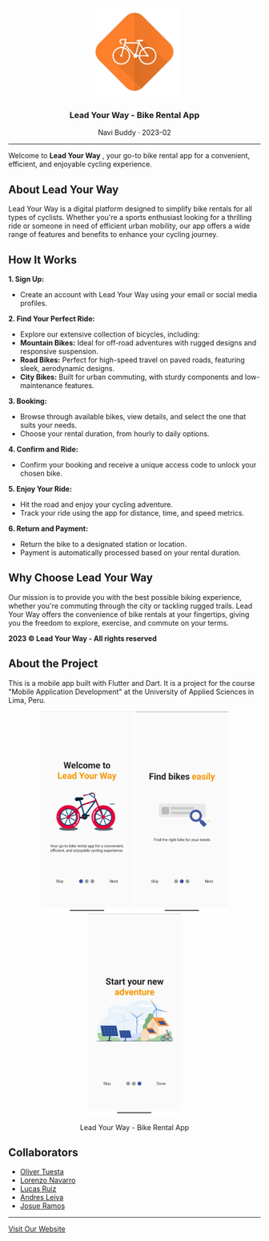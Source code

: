 <div align="center">
  <img src="./assets/logo-lyw.png" alt="Lead Your Way logo" height="180">
  <h3 align="center">Lead Your Way - Bike Rental App</h3>
  <p>Navi Buddy · 2023-02</p>
</div>

---

Welcome to **Lead Your Way** , your go-to bike rental app for a convenient, efficient, and enjoyable cycling experience.

## About Lead Your Way

Lead Your Way is a digital platform designed to simplify bike rentals for all types of cyclists. Whether you're a sports enthusiast looking for a thrilling ride or someone in need of efficient urban mobility, our app offers a wide range of features and benefits to enhance your cycling journey.

## How It Works

**1. Sign Up:**

-   Create an account with Lead Your Way using your email or social media profiles.

**2. Find Your Perfect Ride:**

-   Explore our extensive collection of bicycles, including:
-   **Mountain Bikes:** Ideal for off-road adventures with rugged designs and responsive suspension.
-   **Road Bikes:** Perfect for high-speed travel on paved roads, featuring sleek, aerodynamic designs.
-   **City Bikes:** Built for urban commuting, with sturdy components and low-maintenance features.

**3. Booking:**

-   Browse through available bikes, view details, and select the one that suits your needs.
-   Choose your rental duration, from hourly to daily options.

**4. Confirm and Ride:**

-   Confirm your booking and receive a unique access code to unlock your chosen bike.

**5. Enjoy Your Ride:**

-   Hit the road and enjoy your cycling adventure.
-   Track your ride using the app for distance, time, and speed metrics.

**6. Return and Payment:**

-   Return the bike to a designated station or location.
-   Payment is automatically processed based on your rental duration.

## Why Choose Lead Your Way

Our mission is to provide you with the best possible biking experience, whether you're commuting through the city or tackling rugged trails. Lead Your Way offers the convenience of bike rentals at your fingertips, giving you the freedom to explore, exercise, and commute on your terms.

**2023 © Lead Your Way - All rights reserved**

## About the Project

This is a mobile app built with Flutter and Dart. It is a project for the course "Mobile Application Development" at the University of Applied Sciences in Lima, Peru.

<div align="center">
  <img src="./assets/welcome.jpg" alt="Lead Your Way logo" height="400">
  <img src="./assets/easily.jpg" alt="Lead Your Way logo" height="400">
  <img src="./assets/adventure.jpg" alt="Lead Your Way logo" height="400">
  <p>Lead Your Way - Bike Rental App</p>
</div>

## Collaborators

-   [Oliver Tuesta](https://github.com/oliverTuesta)
-   [Lorenzo Navarro](https://github.com/coderinzler)
-   [Lucas Ruiz](https://github.com/lucas1336)
-   [Andres Leiva](https://github.com/aleiva17)
-   [Josue Ramos](https://github.com/Blo0m)

---

[Visit Our Website](https://lead-your-way-nb.netlify.app/)
